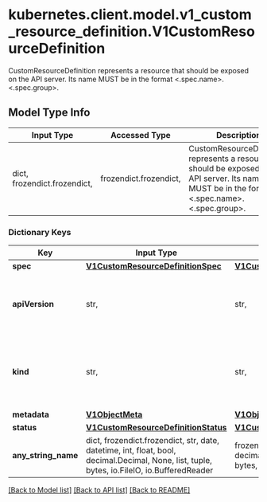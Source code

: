 # kubernetes.client.model.v1_custom_resource_definition.V1CustomResourceDefinition

CustomResourceDefinition represents a resource that should be exposed on the API server.  Its name MUST be in the format <.spec.name>.<.spec.group>.

## Model Type Info
Input Type | Accessed Type | Description | Notes
------------ | ------------- | ------------- | -------------
dict, frozendict.frozendict,  | frozendict.frozendict,  | CustomResourceDefinition represents a resource that should be exposed on the API server.  Its name MUST be in the format &lt;.spec.name&gt;.&lt;.spec.group&gt;. | 

### Dictionary Keys
Key | Input Type | Accessed Type | Description | Notes
------------ | ------------- | ------------- | ------------- | -------------
**spec** | [**V1CustomResourceDefinitionSpec**](V1CustomResourceDefinitionSpec.md) | [**V1CustomResourceDefinitionSpec**](V1CustomResourceDefinitionSpec.md) |  | 
**apiVersion** | str,  | str,  | APIVersion defines the versioned schema of this representation of an object. Servers should convert recognized schemas to the latest internal value, and may reject unrecognized values. More info: https://git.k8s.io/community/contributors/devel/sig-architecture/api-conventions.md#resources | [optional] 
**kind** | str,  | str,  | Kind is a string value representing the REST resource this object represents. Servers may infer this from the endpoint the kubernetes.client submits requests to. Cannot be updated. In CamelCase. More info: https://git.k8s.io/community/contributors/devel/sig-architecture/api-conventions.md#types-kinds | [optional] 
**metadata** | [**V1ObjectMeta**](V1ObjectMeta.md) | [**V1ObjectMeta**](V1ObjectMeta.md) |  | [optional] 
**status** | [**V1CustomResourceDefinitionStatus**](V1CustomResourceDefinitionStatus.md) | [**V1CustomResourceDefinitionStatus**](V1CustomResourceDefinitionStatus.md) |  | [optional] 
**any_string_name** | dict, frozendict.frozendict, str, date, datetime, int, float, bool, decimal.Decimal, None, list, tuple, bytes, io.FileIO, io.BufferedReader | frozendict.frozendict, str, BoolClass, decimal.Decimal, NoneClass, tuple, bytes, FileIO | any string name can be used but the value must be the correct type | [optional]

[[Back to Model list]](../../README.md#documentation-for-models) [[Back to API list]](../../README.md#documentation-for-api-endpoints) [[Back to README]](../../README.md)

